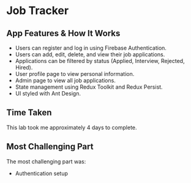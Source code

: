 # Job Tracker

## App Features & How It Works
- Users can register and log in using Firebase Authentication.
- Users can add, edit, delete, and view their job applications.
- Applications can be filtered by status (Applied, Interview, Rejected, Hired).
- User profile page to view personal information.
- Admin page to view all job applications.
- State management using Redux Toolkit and Redux Persist.
- UI styled with Ant Design.

## Time Taken
This lab took me approximately 4 days to complete.  


## Most Challenging Part
The most challenging part was:  
-  Authentication setup

